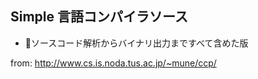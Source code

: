 ## Simple 言語コンパイラソース

- ソースコード解析からバイナリ出力まですべて含めた版

from: http://www.cs.is.noda.tus.ac.jp/~mune/ccp/